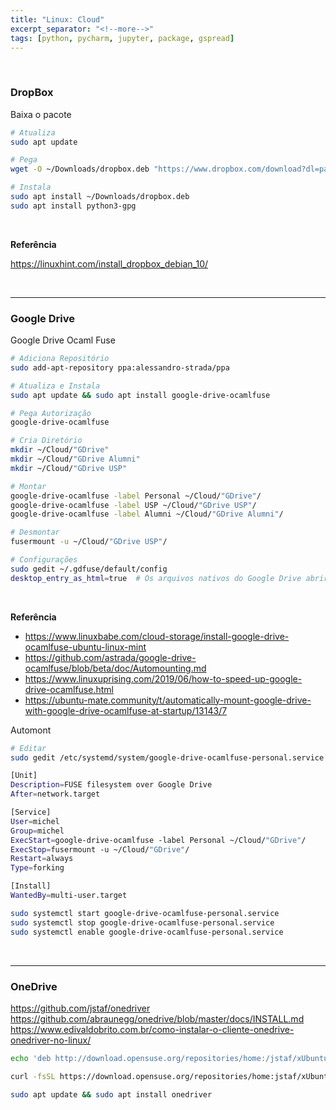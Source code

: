 ```yaml
---
title: "Linux: Cloud"
excerpt_separator: "<!--more-->"
tags: [python, pycharm, jupyter, package, gspread]
---
```


<br>

### DropBox

Baixa o pacote

```bash
# Atualiza
sudo apt update

# Pega
wget -O ~/Downloads/dropbox.deb "https://www.dropbox.com/download?dl=packages/ubuntu/dropbox_2020.03.04_amd64.deb"

# Instala
sudo apt install ~/Downloads/dropbox.deb
sudo apt install python3-gpg
```

<br>

**Referência**

https://linuxhint.com/install_dropbox_debian_10/

<br>

---

### Google Drive

Google Drive Ocaml Fuse

```bash
# Adiciona Repositório
sudo add-apt-repository ppa:alessandro-strada/ppa

# Atualiza e Instala
sudo apt update && sudo apt install google-drive-ocamlfuse

# Pega Autorização
google-drive-ocamlfuse

# Cria Diretório
mkdir ~/Cloud/"GDrive"
mkdir ~/Cloud/"GDrive Alumni"
mkdir ~/Cloud/"GDrive USP"

# Montar
google-drive-ocamlfuse -label Personal ~/Cloud/"GDrive"/
google-drive-ocamlfuse -label USP ~/Cloud/"GDrive USP"/
google-drive-ocamlfuse -label Alumni ~/Cloud/"GDrive Alumni"/

# Desmontar
fusermount -u ~/Cloud/"GDrive USP"/

# Configurações
sudo gedit ~/.gdfuse/default/config
desktop_entry_as_html=true  # Os arquivos nativos do Google Drive abrirão
```

<br>

**Referência**

- https://www.linuxbabe.com/cloud-storage/install-google-drive-ocamlfuse-ubuntu-linux-mint
- https://github.com/astrada/google-drive-ocamlfuse/blob/beta/doc/Automounting.md
- https://www.linuxuprising.com/2019/06/how-to-speed-up-google-drive-ocamlfuse.html
- https://ubuntu-mate.community/t/automatically-mount-google-drive-with-google-drive-ocamlfuse-at-startup/13143/7

Automont

```bash
# Editar
sudo gedit /etc/systemd/system/google-drive-ocamlfuse-personal.service

[Unit]
Description=FUSE filesystem over Google Drive
After=network.target

[Service]
User=michel
Group=michel
ExecStart=google-drive-ocamlfuse -label Personal ~/Cloud/"GDrive"/
ExecStop=fusermount -u ~/Cloud/"GDrive"/
Restart=always
Type=forking

[Install]
WantedBy=multi-user.target
```

```bash
sudo systemctl start google-drive-ocamlfuse-personal.service
sudo systemctl stop google-drive-ocamlfuse-personal.service
sudo systemctl enable google-drive-ocamlfuse-personal.service
```

<br>

---

### OneDrive

https://github.com/jstaf/onedriver
https://github.com/abraunegg/onedrive/blob/master/docs/INSTALL.md
https://www.edivaldobrito.com.br/como-instalar-o-cliente-onedrive-onedriver-no-linux/

```bash
echo 'deb http://download.opensuse.org/repositories/home:/jstaf/xUbuntu_20.04/ /' | sudo tee /etc/apt/sources.list.d/home:jstaf.list

curl -fsSL https://download.opensuse.org/repositories/home:jstaf/xUbuntu_20.04/Release.key | gpg --dearmor | sudo tee /etc/apt/trusted.gpg.d/home_jstaf.gpg > /dev/null

sudo apt update && sudo apt install onedriver
```
